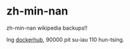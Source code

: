 # zh-min-nan
zh-min-nan wikipedia backups!!

Ing [dockerhub](https://hub.docker.com/r/twgo/zh-min-nan/builds/bacvnwms5ju2avmqpjvrjqv/), 90000 pit su-iau 110 hun-tsing.
